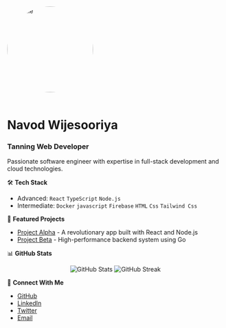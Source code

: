 <img src="https://github.com/johndoe.png" alt="Profile" width="200" height="200" style="border-radius: 50%; margin-bottom: 20px;">

# Navod Wijesooriya
### Tanning Web Developer

Passionate software engineer with expertise in full-stack development and cloud technologies.

🛠️ **Tech Stack**
- Advanced: `React` `TypeScript` `Node.js`
- Intermediate: `Docker` `javascript` `Firebase` `HTML` `Css` `Tailwind Css`

🔭 **Featured Projects**
- [Project Alpha](https://github.com/johndoe/project-alpha) - A revolutionary app built with React and Node.js
- [Project Beta](https://github.com/johndoe/project-beta) - High-performance backend system using Go

📊 **GitHub Stats**
<p align="center">
  <img src="https://github-readme-stats.vercel.app/api?username=johndoe&show_icons=true&theme=dark" alt="GitHub Stats" />
  <img src="https://github-readme-streak-stats.herokuapp.com/?user=johndoe&theme=dark" alt="GitHub Streak" />
</p>

🤝 **Connect With Me**
- [GitHub](https://github.com/johndoe)
- [LinkedIn](https://linkedin.com/in/johndoe)
- [Twitter](https://twitter.com/johndoe)
- [Email](mailto:navodtwijesooriya@gmail.com)

